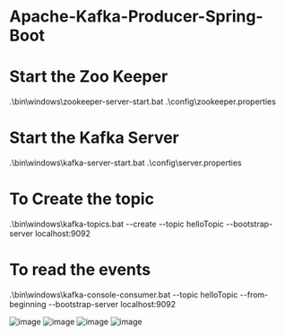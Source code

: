 # Apache-Kafka-Producer-Spring-Boot

# Start the Zoo Keeper
.\bin\windows\zookeeper-server-start.bat .\config\zookeeper.properties

# Start the Kafka Server
.\bin\windows\kafka-server-start.bat .\config\server.properties

# To Create the topic 
.\bin\windows\kafka-topics.bat --create --topic helloTopic --bootstrap-server localhost:9092

# To read the events
.\bin\windows\kafka-console-consumer.bat --topic helloTopic --from-beginning --bootstrap-server localhost:9092

![image](https://github.com/user-attachments/assets/ee6fb4b1-6240-47b0-8a2d-aed277966264)
![image](https://github.com/user-attachments/assets/98ecb7f0-3a85-45a5-8a6b-14b5bf506e60)
![image](https://github.com/user-attachments/assets/d24f162d-144c-405b-a0c6-7b10abba48a0)
![image](https://github.com/user-attachments/assets/7a20b606-d355-43c9-a5f8-1f1394db5d97)

